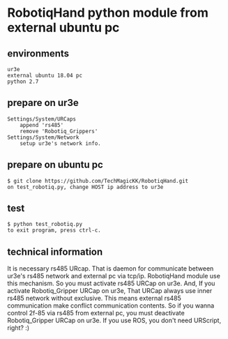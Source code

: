 # RobotiqHand python module from external ubuntu pc
## environments
```
ur3e
external ubuntu 18.04 pc
python 2.7
```
## prepare on ur3e
```
Settings/System/URCaps
	append 'rs485'
	remove 'Robotiq_Grippers'
Settings/System/Network
	setup ur3e's network info.
```
## prepare on ubuntu pc
```
$ git clone https://github.com/TechMagicKK/RobotiqHand.git
on test_robotiq.py, change HOST ip address to ur3e
```
## test
```
$ python test_robotiq.py
to exit program, press ctrl-c.
```
## technical information
It is necessary rs485 URcap. That is daemon for communicate between ur3e's rs485 network and external pc via tcp/ip.
RobotiqHand module use this mechanism.
So you must activate rs485 URCap on ur3e.
And,
If you activate Robotiq_Gripper URCap on ur3e, That URCap always use inner rs485 network without exclusive.
This means external rs485 communication make conflict communication contents.
So if you wanna control 2f-85 via rs485 from external pc, you must deactivate Robotiq_Gripper URCap on ur3e.
If you use ROS, you don't need URScript, right? :)
